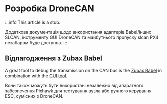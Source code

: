 # Розробка DroneCAN

:::info
This article is a stub.

Додаткова документація щодо використання адаптерів Babel/інших SLCAN, інструменту GUI DroneCAN та майбутнього пропуску slcan PX4 незабаром буде доступна.
:::

## Відлагодження з Zubax Babel

A great tool to debug the transmission on the CAN bus is the [Zubax Babel](https://zubax.com/products/babel) in combination with the [GUI tool](http://dronecan.github.io/GUI_Tool/Overview/).

Вони також можуть бути використані незалежно від апаратного забезпечення Pixhawk для тестування вузла або ручного керування ESC, сумісних з DroneCAN.
